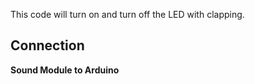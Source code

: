 This code will turn on and turn off the LED with clapping.

## Connection

**Sound Module to Arduino**




